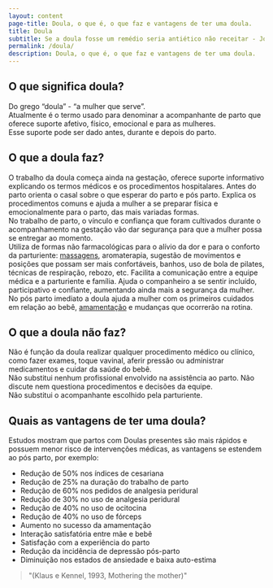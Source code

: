 ```yaml
---
layout: content
page-title: Doula, o que é, o que faz e vantagens de ter uma doula.
title: Doula
subtitle: Se a doula fosse um remédio seria antiético não receitar - John H. Kennell, MD
permalink: /doula/
description: Doula, o que é, o que faz e vantagens de ter uma doula.
---
```

## O que significa doula?

Do grego “doula” - “a mulher que serve”.  
Atualmente é o termo usado para denominar a acompanhante de parto que oferece suporte afetivo, físico, emocional e para as mulheres.  
Esse suporte pode ser dado antes, durante e depois do parto.

## O que a doula faz?

O trabalho da doula começa ainda na gestação, oferece suporte informativo explicando os termos médicos e os procedimentos hospitalares. Antes do parto orienta o casal sobre o que esperar do parto e pós parto. Explica os procedimentos comuns e ajuda a mulher a se preparar física e emocionalmente para o parto, das mais variadas formas.  
No trabalho de parto, o vínculo e confiança que foram cultivados durante o acompanhamento na gestação vão dar segurança para que a mulher possa se entregar ao momento.  
Utiliza de formas não farmacológicas para o alívio da dor e para o conforto da parturiente: [massagens](/massagem-gestante), aromaterapia, sugestão de movimentos e posições que possam ser mais confortáveis, banhos, uso de bola de pilates, técnicas de respiração, rebozo, etc. Facilita a comunicação entre a equipe médica e a parturiente e família. Ajuda o companheiro a se sentir incluído, participativo e confiante, aumentando ainda mais a segurança da mulher.  
No pós parto imediato a doula ajuda a mulher com os primeiros cuidados em relação ao bebê, [amamentação](/amamentacao-consultoria) e mudanças que ocorrerão na rotina.

## O que a doula não faz?

Não é função da doula realizar qualquer procedimento médico ou clínico, como fazer exames, toque vavinal, aferir pressão ou administrar medicamentos e cuidar da saúde do bebê.  
Não substitui nenhum profissional envolvido na assistência ao parto. Não discute nem questiona procedimentos e decisões da equipe.  
Não substitui o acompanhante escolhido pela parturiente.  

## Quais as vantagens de ter uma doula?

Estudos mostram que partos com Doulas presentes são mais rápidos e possuem menor risco de intervenções médicas, as vantagens se estendem ao pós parto, por exemplo:

- Redução de 50% nos índices de cesariana
- Redução de 25% na duração do trabalho de parto
- Redução de 60% nos pedidos de analgesia peridural
- Redução de 30% no uso de analgesia peridural
- Redução de 40% no uso de ocitocina
- Redução de 40% no uso de fórceps
- Aumento no sucesso da amamentação
- Interação satisfatória entre mãe e bebê
- Satisfação com a experiência do parto
- Redução da incidência de depressão pós-parto
- Diminuição nos estados de ansiedade e baixa auto-estima

> "(Klaus e Kennel, 1993, Mothering the mother)"
